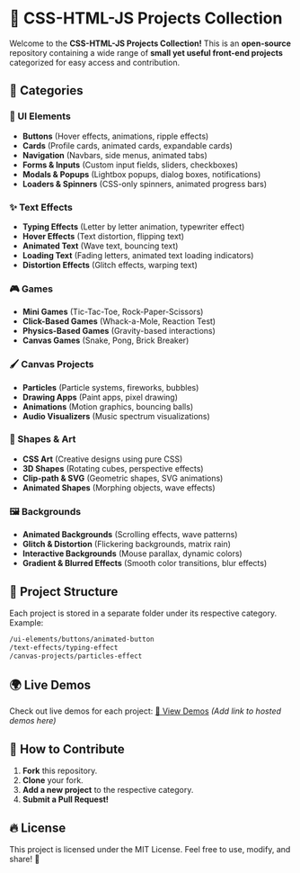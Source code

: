 # 🚀 CSS-HTML-JS Projects Collection

Welcome to the **CSS-HTML-JS Projects Collection!** This is an **open-source** repository containing a wide range of **small yet useful front-end projects** categorized for easy access and contribution.

## 📌 Categories

### 🎨 UI Elements

- **Buttons** (Hover effects, animations, ripple effects)
- **Cards** (Profile cards, animated cards, expandable cards)
- **Navigation** (Navbars, side menus, animated tabs)
- **Forms & Inputs** (Custom input fields, sliders, checkboxes)
- **Modals & Popups** (Lightbox popups, dialog boxes, notifications)
- **Loaders & Spinners** (CSS-only spinners, animated progress bars)

### ✨ Text Effects

- **Typing Effects** (Letter by letter animation, typewriter effect)
- **Hover Effects** (Text distortion, flipping text)
- **Animated Text** (Wave text, bouncing text)
- **Loading Text** (Fading letters, animated text loading indicators)
- **Distortion Effects** (Glitch effects, warping text)

### 🎮 Games

- **Mini Games** (Tic-Tac-Toe, Rock-Paper-Scissors)
- **Click-Based Games** (Whack-a-Mole, Reaction Test)
- **Physics-Based Games** (Gravity-based interactions)
- **Canvas Games** (Snake, Pong, Brick Breaker)

### 🖌️ Canvas Projects

- **Particles** (Particle systems, fireworks, bubbles)
- **Drawing Apps** (Paint apps, pixel drawing)
- **Animations** (Motion graphics, bouncing balls)
- **Audio Visualizers** (Music spectrum visualizations)

### 🔷 Shapes & Art

- **CSS Art** (Creative designs using pure CSS)
- **3D Shapes** (Rotating cubes, perspective effects)
- **Clip-path & SVG** (Geometric shapes, SVG animations)
- **Animated Shapes** (Morphing objects, wave effects)

### 🖼️ Backgrounds

- **Animated Backgrounds** (Scrolling effects, wave patterns)
- **Glitch & Distortion** (Flickering backgrounds, matrix rain)
- **Interactive Backgrounds** (Mouse parallax, dynamic colors)
- **Gradient & Blurred Effects** (Smooth color transitions, blur effects)

## 📂 Project Structure

Each project is stored in a separate folder under its respective category. Example:

```bash
/ui-elements/buttons/animated-button
/text-effects/typing-effect
/canvas-projects/particles-effect
```

## 🌍 Live Demos

Check out live demos for each project:
[🔗 View Demos](#) _(Add link to hosted demos here)_

## 🤝 How to Contribute

1. **Fork** this repository.
2. **Clone** your fork.
3. **Add a new project** to the respective category.
4. **Submit a Pull Request!**

## 🔥 License

This project is licensed under the MIT License. Feel free to use, modify, and share! 🚀

